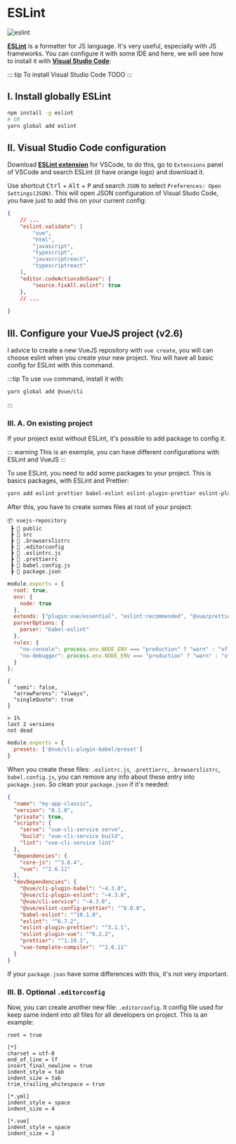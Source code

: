 # ESLint

![eslint](/images/linux/eslint.png)

[**ESLint**](https://eslint.org/) is a formatter for JS language. It's very useful, especially with JS frameworks. You can configure it with some IDE and here, we will see how to install it with [**Visual Studio Code**](https://code.visualstudio.com/):

::: tip
To install Visual Studio Code TODO
:::

## I. Install globally ESLint

```bash
npm install -g eslint
# OR
yarn global add eslint
```

## II. Visual Studio Code configuration

Download [**ESLint extension**](https://github.com/Microsoft/vscode-eslint) for VSCode, to do this, go to `Extensions` panel of VSCode and search ESLint (it have orange logo) and download it.

Use shortcut <kbd>Ctrl</kbd> + <kbd>Alt</kbd> + <kbd>P</kbd> and search `JSON` to select `Preferences: Open Settings(JSON)`. This will open JSON configuration of Visual Studo Code, you have just to add this on your current config:

<code-heading type="json" path="settings.json"></code-heading>
```json
{
    // ...
    "eslint.validate": [
        "vue",
        "html",
        "javascript",
        "typescript",
        "javascriptreact", 
        "typescriptreact"
    ],
    "editor.codeActionsOnSave": {
        "source.fixAll.eslint": true
    },
    // ...
    
}
```

## III. Configure your VueJS project (v2.6)

I advice to create a new VueJS repository with `vue create`, you will can choose eslint when you create your new project. You will have all basic config for ESLint with this command.

:::tip
To use `vue` command, install it with:

```bash
yarn global add @vue/cli
```
:::

### III. A. On existing project

If your project exist without ESLint, it's possible to add package to config it.

::: warning
This is an exemple, you can have different configurations with ESLint and VueJS
:::

To use ESLint, you need to add some packages to your project. This is basics packages, with ESLint and Prettier:

```bash
yarn add eslint prettier babel-eslint eslint-plugin-prettier eslint-plugin-vue @vue/eslint-config-prettier @vue/cli-plugin-eslint
```

After this, you have to create somes files at root of your project:

```
📦 vuejs-repository
 ┣ 📂 public
 ┣ 📂 src
 ┣ 📜 .browserslistrc
 ┣ 📜 .editorconfig
 ┣ 📜 .eslintrc.js
 ┣ 📜 .prettierrc
 ┣ 📜 babel.config.js
 ┣ 📜 package.json
 ```

<code-heading type="js" path=".eslintrc.js"></code-heading>
```js
module.exports = {
  root: true,
  env: {
    node: true
  },
  extends: ["plugin:vue/essential", "eslint:recommended", "@vue/prettier"],
  parserOptions: {
    parser: "babel-eslint"
  },
  rules: {
    "no-console": process.env.NODE_ENV === "production" ? "warn" : "off",
    "no-debugger": process.env.NODE_ENV === "production" ? "warn" : "off"
  }
};

```

<code-heading path=".prettierrc"></code-heading>
```prettierrc
{
  "semi": false,
  "arrowParens": "always",
  "singleQuote": true
}
```

<code-heading path=".browserslistrc"></code-heading>
```
> 1%
last 2 versions
not dead
```

<code-heading type="js" path="babel.config.js"></code-heading>
```js
module.exports = {
  presets: ['@vue/cli-plugin-babel/preset']
}
```

When you create these files: `.eslintrc.js`, `.prettierrc`, `.browserslistrc`, `babel.config.js`, you can remove any info about these entry into `package.json`. So clean your `package.json` if it's needed:

<code-heading type="json" path="package.json"></code-heading>
```json
{
  "name": "my-app-classic",
  "version": "0.1.0",
  "private": true,
  "scripts": {
    "serve": "vue-cli-service serve",
    "build": "vue-cli-service build",
    "lint": "vue-cli-service lint"
  },
  "dependencies": {
    "core-js": "^3.6.4",
    "vue": "^2.6.11"
  },
  "devDependencies": {
    "@vue/cli-plugin-babel": "~4.3.0",
    "@vue/cli-plugin-eslint": "~4.3.0",
    "@vue/cli-service": "~4.3.0",
    "@vue/eslint-config-prettier": "^6.0.0",
    "babel-eslint": "^10.1.0",
    "eslint": "^6.7.2",
    "eslint-plugin-prettier": "^3.1.1",
    "eslint-plugin-vue": "^6.2.2",
    "prettier": "^1.19.1",
    "vue-template-compiler": "^2.6.11"
  }
}
```

If your `package.json` have some differences with this, it's not very important.

### III. B. Optional `.editorconfig`

Now, you can create another new file: `.editorconfig`. It config file used for keep same indent into all files for all developers on project. This is an example:

<code-heading path=".editorconfig"></code-heading>
```
root = true

[*]
charset = utf-8
end_of_line = lf
insert_final_newline = true
indent_style = tab
indent_size = tab
trim_trailing_whitespace = true

[*.yml]
indent_style = space
indent_size = 4

[*.vue]
indent_style = space
indent_size = 2
```